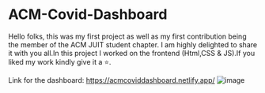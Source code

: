 # ACM-Covid-Dashboard
Hello folks, this was my first project as well as my first contribution being the member of the ACM JUIT student chapter. I am highly delighted to share it with you all.In this project I worked on the frontend (Html,CSS & JS).If you liked my work kindly give it a ⭐.

Link for the dashboard: https://acmcoviddashboard.netlify.app/
![image](https://user-images.githubusercontent.com/72337757/132637231-8c6fa860-56a6-4eec-acfe-3a6a0c6e5c08.png)

